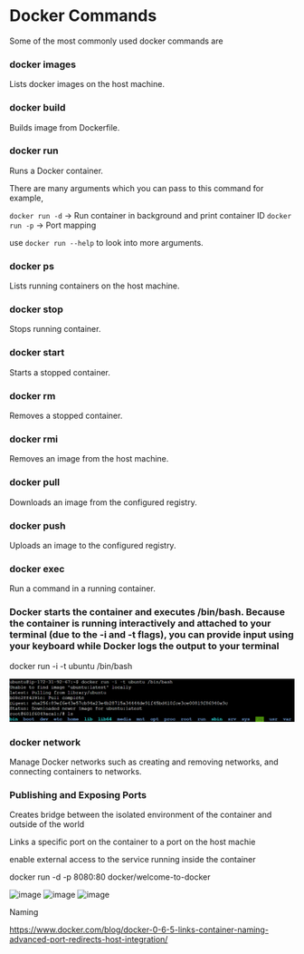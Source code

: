 # Docker Commands

Some of the most commonly used docker commands are 

### docker images

Lists docker images on the host machine.

### docker build

Builds image from Dockerfile.

### docker run

Runs a Docker container. 

There are many arguments which you can pass to this command for example,

`docker run -d` -> Run container in background and print container ID
`docker run -p` -> Port mapping

use `docker run --help` to look into more arguments.

### docker ps

Lists running containers on the host machine.

### docker stop

Stops running container.

### docker start

Starts a stopped container.

### docker rm

Removes a stopped container.

### docker rmi

Removes an image from the host machine.

### docker pull

Downloads an image from the configured registry.

### docker push

Uploads an image to the configured registry.

### docker exec

Run a command in a running container.

### Docker starts the container and executes /bin/bash. Because the container is running interactively and attached to your terminal (due to the -i and -t flags), you can provide input using your keyboard while Docker logs the output to your terminal

docker run -i -t ubuntu /bin/bash

![alt text](image.png)

### docker network

Manage Docker networks such as creating and removing networks, and connecting containers to networks.

### Publishing and Exposing Ports
Creates bridge between the isolated environment of the container and outside of the world

Links a specific port on the container to a port on the host machie

enable external access to the service running inside the container

docker run -d -p 8080:80 docker/welcome-to-docker

<img width="365" alt="image" src="https://github.com/user-attachments/assets/e399281d-4731-4b21-8057-9c94388c47a1" />


<img width="449" alt="image" src="https://github.com/user-attachments/assets/b32c9217-577a-4aed-8fa6-059a88e09935" />



<img width="391" alt="image" src="https://github.com/user-attachments/assets/7365ced4-dfbd-4f93-807b-aa81057bce8a" />

Naming

https://www.docker.com/blog/docker-0-6-5-links-container-naming-advanced-port-redirects-host-integration/
